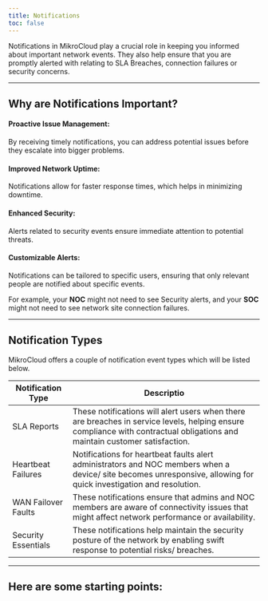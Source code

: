 ```yaml
---
title: Notifications
toc: false
---
```


Notifications in MikroCloud play a crucial role in keeping you informed about important network events. They also help ensure that you are promptly alerted with relating to SLA Breaches, connection failures or security concerns.

---
## Why are Notifications Important?
#### Proactive Issue Management:
By receiving timely notifications, you can address potential issues before they escalate into bigger problems.

#### Improved Network Uptime:
Notifications allow for faster response times, which helps in minimizing downtime.

#### Enhanced Security:
Alerts related to security events ensure immediate attention to potential threats.

#### Customizable Alerts:
Notifications can be tailored to specific users, ensuring that only relevant people are notified about specific events.

For example, your **NOC** might not need to see Security alerts, and your **SOC** might not need to see network site connection failures.

---
## Notification Types
MikroCloud offers a couple of notification event types which will be listed below.

| Notification Type | Descriptio |
| --- | --- |
| SLA Reports | These notifications will alert users when there are breaches in service levels, helping ensure compliance with contractual obligations and maintain customer satisfaction. |
| Heartbeat Failures | Notifications for heartbeat faults alert administrators and NOC members when a device/ site becomes unresponsive, allowing for quick investigation and resolution. |
| WAN Failover Faults | These notifications ensure that admins and NOC members are aware of connectivity issues that might affect network performance or availability. |
| Security Essentials | These notifications help maintain the security posture of the network by enabling swift response to potential risks/ breaches. |

---
## Here are some starting points:
<Tiles path="documentation/guides/notifications/"></Tiles>